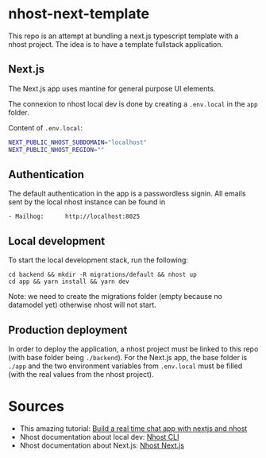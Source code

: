 # nhost-next-template

This repo is an attempt at bundling a next.js typescript template with a nhost project. The idea is to have a template fullstack application.

## Next.js

The Next.js app uses mantine for general purpose UI elements.

The connexion to nhost local dev is done by creating a `.env.local` in the `app` folder.

Content of `.env.local`:

```sh
NEXT_PUBLIC_NHOST_SUBDOMAIN="localhost"
NEXT_PUBLIC_NHOST_REGION=""
```

## Authentication

The default authentication in the app is a passwordless signin.
All emails sent by the local nhost instance can be found in

```
- Mailhog:		http://localhost:8025
```

## Local development

To start the local development stack, run the following:

```
cd backend && mkdir -R migrations/default && nhost up
cd app && yarn install && yarn dev
```

Note: we need to create the migrations folder (empty because no datamodel yet) otherwise nhost will not start.

## Production deployment

In order to deploy the application, a nhost project must be linked to this repo (with base folder being `./backend`).
For the Next.js app, the base folder is `./app` and the two environment variables from `.env.local` must be filled (with the real values from the nhost project).

# Sources

- This amazing tutorial: [Build a real time chat app with nextjs and nhost](https://alterclass.io/tutorials/build-a-real-time-chat-app-with-nextjs-and-nhost)
- Nhost documentation about local dev: [Nhost CLI](https://docs.nhost.io/reference/cli)
- Nhost documentation about Next.js: [Nhost Next.js](https://docs.nhost.io/reference/nextjs)
